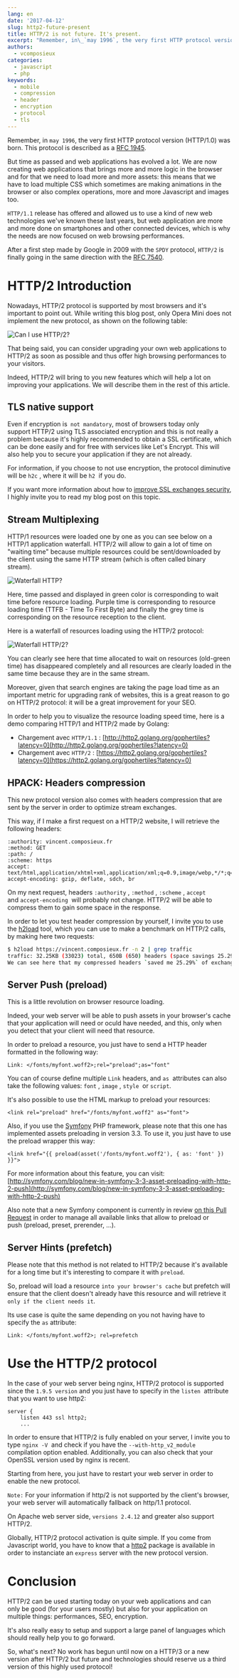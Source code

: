 ```yaml
---
lang: en
date: '2017-04-12'
slug: http2-future-present
title: HTTP/2 is not future. It's present.
excerpt: "Remember, in\_`may 1996`, the very first HTTP protocol version (HTTP/1.0) was born."
authors:
  - vcomposieux
categories:
  - javascript
  - php
keywords:
  - mobile
  - compression
  - header
  - encryption
  - protocol
  - tls
---
```

Remember, in `may 1996`, the very first HTTP protocol version (HTTP/1.0) was born.
This protocol is described as a [RFC 1945](https://tools.ietf.org/html/rfc1945).

But time as passed and web applications has evolved a lot. We are now creating web applications that brings more and more logic in the browser and for that we need to load more and more assets: this means that we have to load multiple CSS which sometimes are making animations in the browser or also complex operations, more and more Javascript and images too.

`HTTP/1.1` release has offered and allowed us to use a kind of new web technologies we've known these last years, but web application are more and more done on smartphones and other connected devices, which is why the needs are now focused on web browsing performances.

After a first step made by Google in 2009 with the `SPDY` protocol, `HTTP/2` is finally going in the same direction with the [RFC 7540](https://tools.ietf.org/html/rfc7540).


# HTTP/2 Introduction

Nowadays, HTTP/2 protocol is supported by most browsers and it's important to point out. While writing this blog post, only Opera Mini does not implement the new protocol, as shown on the following table:

![Can I use HTTP/2?](/_assets/posts/2017-04-12-http2-future-present/caniuse.jpg)

That being said, you can consider upgrading your own web applications to HTTP/2 as soon as possible and thus offer high browsing performances to your visitors.

Indeed, HTTP/2 will bring to you new features which will help a lot on improving your applications. We will describe them in the rest of this article.


## TLS native support

Even if encryption is` not mandatory`, most of browsers today only support HTTP/2 using TLS associated encryption and this is not really a problem because it's highly recommended to obtain a SSL certificate, which can be done easily and for free with services like Let's Encrypt. This will also help you to secure your application if they are not already.

For information, if you choose to not use encryption, the protocol diminutive will be `h2c` , where it will be `h2`  if you do.

If you want more information about how to [improve SSL exchanges security](https://vincent.composieux.fr/article/improve-ssl-exchanges-safety-made-by-your-web-server), I highly invite you to read my blog post on this topic.


## Stream Multiplexing

HTTP/1 resources were loaded one by one as you can see below on a HTTP/1 application waterfall. HTTP/2 will allow to gain a lot of time on "waiting time" because multiple resources could be sent/downloaded by the client using the same HTTP stream (which is often called binary stream).

![Waterfall HTTP?](/_assets/posts/2017-04-12-http2-future-present/waterfall_http.jpg)

Here, time passed and displayed in green color is corresponding to wait time before resource loading. Purple time is corresponding to resource loading time (TTFB - Time To First Byte) and finally the grey time is corresponding on the resource reception to the client.

Here is a waterfall of resources loading using the HTTP/2 protocol:

![Waterfall HTTP/2?](/_assets/posts/2017-04-12-http2-future-present/waterfall_http2.jpg)

You can clearly see here that time allocated to wait on resources (old-green time) has disappeared completely and all resources are clearly loaded in the same time because they are in the same stream.

Moreover, given that search engines are taking the page load time as an important metric for upgrading rank of websites, this is a great reason to go on HTTP/2 protocol: it will be a great improvement for your SEO.

In order to help you to visualize the resource loading speed time, here is a demo comparing HTTP/1 and HTTP/2 made by Golang:

* Chargement avec `HTTP/1.1` : [http://http2.golang.org/gophertiles?latency=0](http://http2.golang.org/gophertiles?latency=0)
* Chargement avec `HTTP/2` : [https://http2.golang.org/gophertiles?latency=0](https://http2.golang.org/gophertiles?latency=0)

## HPACK: Headers compression

This new protocol version also comes with headers compression that are sent by the server in order to optimize stream exchanges.

This way, if I make a first request on a HTTP/2 website, I will retrieve the following headers:

```
:authority: vincent.composieux.fr
:method: GET
:path: /
:scheme: https
accept: text/html,application/xhtml+xml,application/xml;q=0.9,image/webp,*/*;q=0.8
accept-encoding: gzip, deflate, sdch, br
```

On my next request, headers `:authority` , `:method` , `:scheme` , `accept`  and `accept-encoding`  will probably not change.
HTTP/2 will be able to compress them to gain some space in the response.

In order to let you test header compression by yourself, I invite you to use the [h2load](https://nghttp2.org/documentation/h2load-howto.html) tool, which you can use to make a benchmark on HTTP/2 calls, by making here two requests:

```bash
$ h2load https://vincent.composieux.fr -n 2 | grep traffic
traffic: 32.25KB (33023) total, 650B (650) headers (space savings 25.29%), 31.51KB (32270) data</pre>
We can see here that my compressed headers `saved me 25.29%` of exchange size.
```

## Server Push (preload)

This is a little revolution on browser resource loading.

Indeed, your web server will be able to push assets in your browser's cache that your application will need or oculd have needed, and this, only when you detect that your client will need that resource.

In order to preload a resource, you just have to send a HTTP header formatted in the following way:

```
Link: </fonts/myfont.woff2>;rel="preload";as="font"
```

You can of course define multiple `Link` headers, and `as`  attributes can also take the following values: `font` , `image` , `style`  or `script`.

It's also possible to use the HTML markup to preload your resources:

```
<link rel="preload" href="/fonts/myfont.woff2" as="font">
```

Also, if you use the <a href="https://www.symfony.com">Symfony</a> PHP framework, please note that this one has implemented assets preloading in version 3.3. To use it, you just have to use the preload wrapper this way:

```
<link href="{{ preload(asset('/fonts/myfont.woff2'), { as: 'font' }) }}">
```

For more information about this feature, you can visit: [http://symfony.com/blog/new-in-symfony-3-3-asset-preloading-with-http-2-push](http://symfony.com/blog/new-in-symfony-3-3-asset-preloading-with-http-2-push)

Also note that a new Symfony component is currently in review [on this Pull Request](https://github.com/symfony/symfony/pull/22273) in order to manage all available links that allow to preload or push (preload, preset, prerender, ...).

## Server Hints (prefetch)

Please note that this method is not related to HTTP/2 because it's available for a long time but it's interesting to compare it with `preload`.

So, preload will load a resource `into your browser's cache` but prefetch will ensure that the client doesn't already have this resource and will retrieve it `only if the client needs it`.

Its use case is quite the same depending on you not having have to specify the `as` attribute:

```
Link: </fonts/myfont.woff2>; rel=prefetch
```

# Use the HTTP/2 protocol

In the case of your web server being nginx, HTTP/2 protocol is supported since the `1.9.5 version` and you just have to specify in the `listen`  attribute that you want to use http2:

```
server {
    listen 443 ssl http2;
    ...
```

In order to ensure that HTTP/2 is fully enabled on your server, I invite you to type `nginx -V`  and check if you have the `--with-http_v2_module`  compilation option enabled. Additionally, you can also check that your OpenSSL version used by nginx is recent.

Starting from here, you just have to restart your web server in order to enable the new protocol.

`Note:` For your information if http/2 is not supported by the client's browser, your web server will automatically fallback on http/1.1 protocol.

On Apache web server side, `versions 2.4.12` and greater also support HTTP/2.

Globally, HTTP/2 protocol activation is quite simple. If you come from Javascript world, you have to know that a [http2](https://www.npmjs.com/package/http2) package is available in order to instanciate an `express` server with the new protocol version.


# Conclusion

HTTP/2 can be used starting today on your web applications and can only be good (for your users mostly) but also for your application on multiple things: performances, SEO, encryption.

It's also really easy to setup and support a large panel of languages which should really help you to go forward.

So, what's next? No work has begun until now on a HTTP/3 or a new version after HTTP/2 but future and technologies should reserve us a third version of this highly used protocol!
